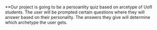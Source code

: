 **Our project is going to be a persoanlity quiz based on arcetype of UofI students. The user will be prompted certain questions where they will answer based on their personality. The answers they give will determine which archetype the user gets. 
